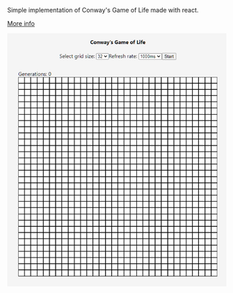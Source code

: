 Simple implementation of Conway's Game of Life made with react.

[More info](https://en.wikipedia.org/wiki/Conway%27s_Game_of_Life)

<p align="center">
<img src="https://github.com/fssAlbertoLuis/game-of-life/blob/master/sample.png"/>
</p>